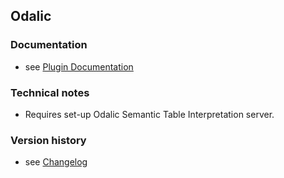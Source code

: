 Odalic
----------

### Documentation

* see [Plugin Documentation](./doc/About.md)

### Technical notes

* Requires set-up Odalic Semantic Table Interpretation server.

### Version history

* see [Changelog](./CHANGELOG.md)

